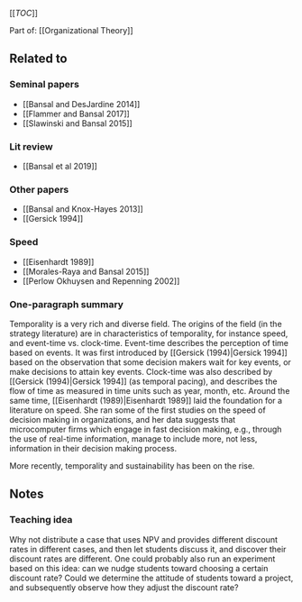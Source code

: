 [[_TOC_]]

Part of: [[Organizational Theory]]

## Related to

### Seminal papers
* [[Bansal and DesJardine 2014]]
* [[Flammer and Bansal 2017]]
* [[Slawinski and Bansal 2015]]

### Lit review
* [[Bansal et al 2019]]

### Other papers
* [[Bansal and Knox-Hayes 2013]]
* [[Gersick 1994]]

### Speed
* [[Eisenhardt 1989]]
* [[Morales-Raya and Bansal 2015]]
* [[Perlow Okhuysen and Repenning 2002]]

### One-paragraph summary
Temporality is a very rich and diverse field. The origins of the field (in the strategy literature) are in characteristics of temporality, for instance speed, and event-time vs. clock-time. Event-time describes the perception of time based on events. It was first introduced by [[Gersick (1994)|Gersick 1994]] based on the observation that some decision makers wait for key events, or make decisions to attain key events. Clock-time was also described by [[Gersick (1994)|Gersick 1994]] (as temporal pacing), and describes the flow of time as measured in time units such as year, month, etc. Around the same time, [[Eisenhardt (1989)|Eisenhardt 1989]] laid the foundation for a literature on speed. She ran some of the first studies on the speed of decision making in organizations, and her data suggests that microcomputer firms which engage in fast decision making, e.g., through the use of real-time information, manage to include more, not less, information in their decision making process.

More recently, temporality and sustainability has been on the rise.

## Notes

### Teaching idea
Why not distribute a case that uses NPV and provides different discount rates in different cases, and then let students discuss it, and discover their discount rates are different. One could probably also run an experiment based on this idea: can we nudge students toward choosing a certain discount rate? Could we determine the attitude of students toward a project, and subsequently observe how they adjust the discount rate?